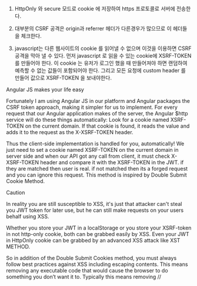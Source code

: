1. HttpOnly 와 secure 모드로 cookie 에 저장하여 https 프로토콜로 서버에 전송한다.

2. 대부분의 CSRF 공격은 origin과 referrer 헤더가 다른경우가 많으므로 이 헤더들을 체크한다.

3. javascript는 다른 웹사이트의 cookie 를 읽어낼 수 없으며 이것을 이용하면 CSRF 공격을 막아 낼 수 있다.
 먼저 javascript 로 읽을 수 있는 cookie에 XSRF-TOKEN 를 만들어야 한다.
 이 cookie 는 유저가 로그인 했을 때 만들어져야 하면 랜덤하여 예측할 수 없는 값들이 포함되어야 한다.
 그리고 모든 요청에 custom header 를 만들어 값으로 XSRF-TOKEN 을 보내야한다.



Angular JS makes your life easy

Fortunately I am using Angular JS in our platform and Angular packages the CSRF token approach, making it simpler for us to implement. For every request that our Angular application makes of the server, the Angular $http service will do these things automatically: Look for a cookie named XSRF-TOKEN on the current domain. If that cookie is found, it reads the value and adds it to the request as the X-XSRF-TOKEN header.

Thus the client-side implementation is handled for you, automatically! We just need to set a cookie named XSRF-TOKEN on the current domain in server side and when our API got any call from client, it must check X-XSRF-TOKEN header and compare it with the XSRF-TOKEN in the JWT. if they are matched then user is real. if not matched then its a forged request and you can ignore this request. This method is inspired by Double Submit Cookie Method.

Caution

In reality you are still susceptible to XSS, it's just that attacker can't steal you JWT token for later use, but he can still make requests on your users behalf using XSS.

Whether you store your JWT in a localStorage or you store your XSRF-token in not http-only cookie, both can be grabbed easily by XSS. Even your JWT in HttpOnly cookie can be grabbed by an advanced XSS attack like XST METHOD.

So in addition of the Double Submit Cookies method, you must always follow best practices against XSS including escaping contents. This means removing any executable code that would cause the browser to do something you don’t want it to. Typically this means removing //